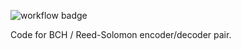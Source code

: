 ![workflow badge](https://github.com/Omer-Sella/reedSolomon/actions/workflows/python-app.yml/badge.svg)


Code for BCH / Reed-Solomon encoder/decoder pair.

